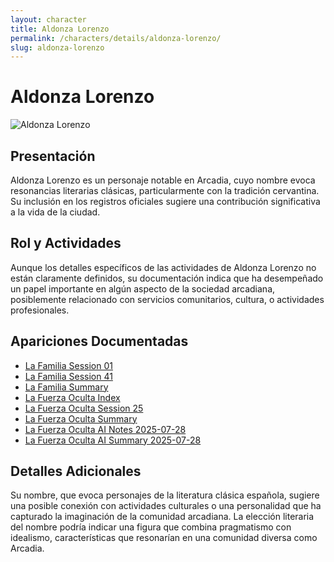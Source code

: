 ```yaml
---
layout: character
title: Aldonza Lorenzo
permalink: /characters/details/aldonza-lorenzo/
slug: aldonza-lorenzo
---
```


# Aldonza Lorenzo

<div class="character-photo">
  <img src="{{ site.baseurl }}/assets/img/characters/Aldonza Lorenzo.png" alt="Aldonza Lorenzo" />
</div>

## Presentación
Aldonza Lorenzo es un personaje notable en Arcadia, cuyo nombre evoca resonancias literarias clásicas, particularmente con la tradición cervantina. Su inclusión en los registros oficiales sugiere una contribución significativa a la vida de la ciudad.

## Rol y Actividades
Aunque los detalles específicos de las actividades de Aldonza Lorenzo no están claramente definidos, su documentación indica que ha desempeñado un papel importante en algún aspecto de la sociedad arcadiana, posiblemente relacionado con servicios comunitarios, cultura, o actividades profesionales.

## Apariciones Documentadas
- [La Familia Session 01](../../campaigns/la-familia/session-01.md)
- [La Familia Session 41](../../campaigns/la-familia/session-41.md)
- [La Familia Summary](../../campaigns/la-familia/summary/summary.md)
- [La Fuerza Oculta Index](../../campaigns/la-fuerza-oculta/index.md)
- [La Fuerza Oculta Session 25](../../campaigns/la-fuerza-oculta/manual-notes/session-25-2025-07-27.md)
- [La Fuerza Oculta Summary](../../campaigns/la-fuerza-oculta/summary/summary.md)
- [La Fuerza Oculta AI Notes 2025-07-28](../../campaigns/la-fuerza-oculta/ai-notes/2025-07-28-gemini-notes.md)
- [La Fuerza Oculta AI Summary 2025-07-28](../../campaigns/la-fuerza-oculta/ai-notes-summary/2025-07-28-gemini-notes.md)

## Detalles Adicionales
Su nombre, que evoca personajes de la literatura clásica española, sugiere una posible conexión con actividades culturales o una personalidad que ha capturado la imaginación de la comunidad arcadiana. La elección literaria del nombre podría indicar una figura que combina pragmatismo con idealismo, características que resonarían en una comunidad diversa como Arcadia.